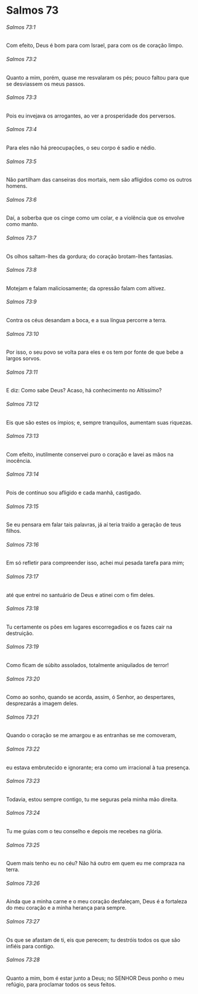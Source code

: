 # Salmos 73

###### Salmos 73:1

Com efeito, Deus é bom para com Israel, para com os de coração limpo.

###### Salmos 73:2

Quanto a mim, porém, quase me resvalaram os pés; pouco faltou para que se desviassem os meus passos.

###### Salmos 73:3

Pois eu invejava os arrogantes, ao ver a prosperidade dos perversos.

###### Salmos 73:4

Para eles não há preocupações, o seu corpo é sadio e nédio.

###### Salmos 73:5

Não partilham das canseiras dos mortais, nem são afligidos como os outros homens.

###### Salmos 73:6

Daí, a soberba que os cinge como um colar, e a violência que os envolve como manto.

###### Salmos 73:7

Os olhos saltam-lhes da gordura; do coração brotam-lhes fantasias.

###### Salmos 73:8

Motejam e falam maliciosamente; da opressão falam com altivez.

###### Salmos 73:9

Contra os céus desandam a boca, e a sua língua percorre a terra.

###### Salmos 73:10

Por isso, o seu povo se volta para eles e os tem por fonte de que bebe a largos sorvos.

###### Salmos 73:11

E diz: Como sabe Deus? Acaso, há conhecimento no Altíssimo?

###### Salmos 73:12

Eis que são estes os ímpios; e, sempre tranquilos, aumentam suas riquezas.

###### Salmos 73:13

Com efeito, inutilmente conservei puro o coração e lavei as mãos na inocência.

###### Salmos 73:14

Pois de contínuo sou afligido e cada manhã, castigado.

###### Salmos 73:15

Se eu pensara em falar tais palavras, já aí teria traído a geração de teus filhos.

###### Salmos 73:16

Em só refletir para compreender isso, achei mui pesada tarefa para mim;

###### Salmos 73:17

até que entrei no santuário de Deus e atinei com o fim deles.

###### Salmos 73:18

Tu certamente os pões em lugares escorregadios e os fazes cair na destruição.

###### Salmos 73:19

Como ficam de súbito assolados, totalmente aniquilados de terror!

###### Salmos 73:20

Como ao sonho, quando se acorda, assim, ó Senhor, ao despertares, desprezarás a imagem deles.

###### Salmos 73:21

Quando o coração se me amargou e as entranhas se me comoveram,

###### Salmos 73:22

eu estava embrutecido e ignorante; era como um irracional à tua presença.

###### Salmos 73:23

Todavia, estou sempre contigo, tu me seguras pela minha mão direita.

###### Salmos 73:24

Tu me guias com o teu conselho e depois me recebes na glória.

###### Salmos 73:25

Quem mais tenho eu no céu? Não há outro em quem eu me compraza na terra.

###### Salmos 73:26

Ainda que a minha carne e o meu coração desfaleçam, Deus é a fortaleza do meu coração e a minha herança para sempre.

###### Salmos 73:27

Os que se afastam de ti, eis que perecem; tu destróis todos os que são infiéis para contigo.

###### Salmos 73:28

Quanto a mim, bom é estar junto a Deus; no SENHOR Deus ponho o meu refúgio, para proclamar todos os seus feitos.

